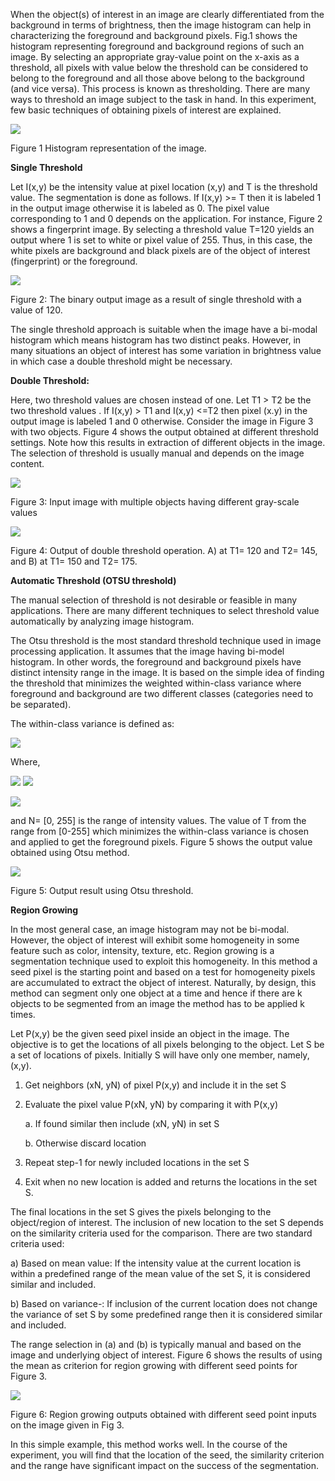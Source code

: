 When the object(s) of interest in an image are clearly differentiated from the background in terms of brightness, then the image histogram can help in characterizing the foreground and background pixels. Fig.1 shows the histogram representing foreground and background regions of such an image. By selecting an appropriate gray-value point on the x-axis as a threshold, all pixels with value below the threshold can be considered to belong to the foreground and all those above belong to the background (and vice versa). This process is known as thresholding. There are many ways to threshold an image subject to the task in hand. In this experiment, few basic techniques of obtaining pixels of interest are explained.

<img src="images/image001.gif">

Figure 1 Histogram representation of the image.

**Single Threshold**

Let I(x,y) be the intensity value at pixel location (x,y) and T is the threshold value. The segmentation is done as follows. If I(x,y) >= T then it is labeled 1 in the output image otherwise it is labeled as 0. The pixel value corresponding to 1 and 0 depends on the application. For instance, Figure 2 shows a fingerprint image. By selecting a threshold value T=120 yields an output where 1 is set to white or pixel value of 255. Thus, in this case, the white pixels are background and black pixels are of the object of interest (fingerprint) or the foreground.

<img src="images/image002.gif">

Figure 2: The binary output image as a result of single threshold with a value of 120.

The single threshold approach is suitable when the image have a bi-modal histogram which means histogram has two distinct peaks. However, in many situations an object of interest has some variation in brightness value in which case a double threshold might be necessary.

**Double Threshold:**

Here, two threshold values are chosen instead of one. Let T1 > T2 be the two threshold values . If I(x,y) > T1 and I(x,y) <=T2 then pixel (x.y) in the output image is labeled 1 and 0 otherwise. Consider the image in Figure 3 with two objects. Figure 4 shows the output obtained at different threshold settings. Note how this results in extraction of different objects in the image. The selection of threshold is usually manual and depends on the image content.

<img src="images/image003.gif">

Figure 3: Input image with multiple objects having different gray-scale values

<img src="images/image004.gif">

Figure 4: Output of double threshold operation. A) at T1= 120 and T2= 145, and B) at T1= 150 and T2= 175.

**Automatic Threshold (OTSU threshold)**

The manual selection of threshold is not desirable or feasible in many applications. There are many different techniques to select threshold value automatically by analyzing image histogram.

The Otsu threshold is the most standard threshold technique used in image processing application. It assumes that the image having bi-model histogram. In other words, the foreground and background pixels have distinct intensity range in the image. It is based on the simple idea of finding the threshold that minimizes the weighted within-class variance where foreground and background are two different classes (categories need to be separated).

The within-class variance is defined as:

<img src="images/image005.gif">
 

 

Where,

	
<img src="images/image007.gif"> <img src="segment/images/image006.gif">
 

<img src="images/image008.gif">
 

and N= [0, 255] is the range of intensity values. The value of T from the range from [0-255] which minimizes the within-class variance is chosen and applied to get the foreground pixels. Figure 5 shows the output value obtained using Otsu method.

<img src="images/image009.gif">

Figure 5: Output result using Otsu threshold.

**Region Growing**

In the most general case, an image histogram may not be bi-modal. However, the object of interest will exhibit some homogeneity in some feature such as color, intensity, texture, etc. Region growing is a segmentation technique used to exploit this homogeneity. In this method a seed pixel is the starting point and based on a test for homogeneity pixels are accumulated to extract the object of interest. Naturally, by design, this method can segment only one object at a time and hence if there are k objects to be segmented from an image the method has to be applied k times.

Let P(x,y) be the given seed pixel inside an object in the image. The objective is to get the locations of all pixels belonging to the object. Let S be a set of locations of pixels. Initially S will have only one member, namely, (x,y).

1. Get neighbors (xN, yN) of pixel P(x,y) and include it in the set S

2. Evaluate the pixel value P(xN, yN) by comparing it with P(x,y)

    a. If found similar then include (xN, yN) in set S

    b. Otherwise discard location

3. Repeat step-1 for newly included locations in the set S

4. Exit when no new location is added and returns the locations in the set S.

The final locations in the set S gives the pixels belonging to the object/region of interest. The inclusion of new location to the set S depends on the similarity criteria used for the comparison. There are two standard criteria used:

a) Based on mean value: If the intensity value at the current location is within a predefined range of the mean value of the set S, it is considered similar and included.

b) Based on variance-: If inclusion of the current location does not change the variance of set S by some predefined range then it is considered similar and included.

The range selection in (a) and (b) is typically manual and based on the image and underlying object of interest. Figure 6 shows the results of using the mean as criterion for region growing with different seed points for Figure 3.

<img src="images/image010.gif">

Figure 6: Region growing outputs obtained with different seed point inputs on the image given in Fig 3.

In this simple example, this method works well. In the course of the experiment, you will find that the location of the seed, the similarity criterion and the range have significant impact on the success of the segmentation.

 